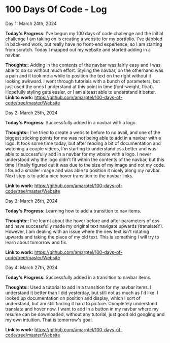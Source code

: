 # 100 Days Of Code - Log

Day 1: March 24th, 2024

**Today's Progress**: I've begun my 100 days of code challenge and the initial challenge I am taking on is creating a website for my portfolio. I've dabbled in back-end work, but really have no front-end experience, so I am starting from scratch. Today I mapped out my website and started adding in a navbar. 

**Thoughts:**: Adding in the contents of the navbar was fairly easy and I was able to do so without much effort. Styling the navbar, on the otherhand was a pain and it took me a while to position the text on the right without it looking awkward. I went through tutorials with a bunch of parameters, but just used the ones I understand at this point in time (font-weight, float). Hopefully styling gets easier, or I am alteast able to understand it better. 
**Link to work:** https://github.com/amarptel/100-days-of-code/tree/master/Website

Day 2: March 25th, 2024

**Today's Progress**: Successfully added in a navbar with a logo. 

**Thoughts:**: I've tried to create a website before to no avail, and one of the biggest sticking points for me was not being able to add in a navbar with a logo. It took some time today, but after reading a bit of documentation and watching a couple videos, I'm starting to understand css better and was able to successfully add in a navbar for my wbsite with a logo. I never understood why the logo didn't fit within the contents of the navbar, but this time I finally figured out it was due to the size of my image and not my code. I found a smaller image and was able to position it nicely along my navbar. Next step is to add a nice hover transition to the navbar links. 

**Link to work:** https://github.com/amarptel/100-days-of-code/tree/master/Website

Day 3: March 26th, 2024

**Today's Progress**: Learning how to add a transition to nav items.

**Thoughts:**: I've learnt about the hover before and after parameters of css and have successfully made my original text navigate upwards (translateY). However, I am dealing with an issue where the new text isn't rotating upwards and taking the place of my old text. This is something I will try to learn about tomorrow and fix. 

**Link to work:** https://github.com/amarptel/100-days-of-code/tree/master/Website


Day 4: March 27th, 2024

**Today's Progress**: Successfully added in a transition to navbar items. 

**Thoughts:**: Used a tutorial to add in a transition for my navbar items. I understand it better than I did yesterday, but still not as much as I'd like. I looked up documentation on position and display, which I sort of understand, but am still finding it hard to picture. Completely understand translate and hover now. I want to add in a button in my navbar where my resume can be downloaded, without any tutorial, just good old googling and my own intuition. That is tomorrow's goal.

**Link to work:** https://github.com/amarptel/100-days-of-code/tree/master/Website